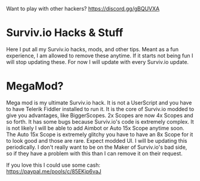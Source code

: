 Want to play with other hackers? https://discord.gg/gBQUVXA

# Surviv.io Hacks & Stuff
Here I put all my Surviv.io hacks, mods, and other tips. Meant as a fun experience, I am allowed to remove these anytime. If it starts not being fun I will stop updating these. For now I will update with every Surviv.io update.

# MegaMod?
Mega mod is my ultimate Surviv.io hack. It is not a UserScript and you have to have Telerik Fiddler installed to run it. It is the core of Surviv.io modded to give you advantages, like BiggerScopes. 2x Scopes are now 4x Scopes and so forth. It has some bugs because Surviv.io's code is extremely complex. It is not likely I will be able to add Aimbot or Auto 15x Scope anytime soon. The Auto 15x Scope is extremely glitchy you have to have an 8x Scope for it to look good and those are rare. Expect modded UI. I will be updating this periodically. I don't really want to be on the Maker of Surviv.io's bad side, so if they have a problem with this than I can remove it on their request.

If you love this I could use some cash: https://paypal.me/pools/c/85EKjp6vaJ